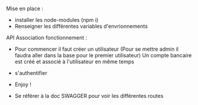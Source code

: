 Mise en place :
- installer les node-modules (npm i)
- Renseigner les différentes variables d'envrionnements

API Association fonctionnement :
- Pour commencer il faut créer un utilisateur (Pour se mettre admin il faudra aller dans la base pour le premier utilisateur)
  Un compte bancaire est créé et associé à l'utilisateur en même temps
- s'authentifier
- Enjoy !

- Se référer à la doc SWAGGER pour voir les différentes routes
